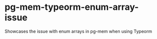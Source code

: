 # pg-mem-typeorm-enum-array-issue
Showcases the issue with enum arrays in pg-mem when using Typeorm

